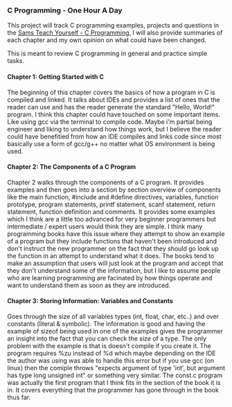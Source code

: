 ### C Programming - One Hour A Day
This project will track C programming examples, projects and questions in the
[Sams Teach Yourself - C Programming.](https://www.informit.com/store/c-programming-in-one-hour-a-day-sams-teach-yourself-9780789751997)
I will also provide summaries of each chapter and my own opinion on what could have been changed. 

This is meant to review C programming in general and practice simple tasks. 

#### Chapter 1: Getting Started with C
The beginning of this chapter covers the basics of how a program in C is compiled 
and linked. It talks about IDEs and provides a list of ones that the reader can use and 
has the reader generate the standard "Hello, World!" program. I think this chapter could have touched on some important items. Like using gcc via the terminal to compile code. 
Maybe i'm partial being engineer and liking to understand how things work, but I believe the reader could have benefitied from how an IDE compiles and links code since most basically 
use a form of gcc/g++ no matter what OS environment is being used. 

#### Chapter 2: The Components of a C Program
Chapter 2 walks through the components of a C program. It provides examples and then goes into a section by section overview of components like the main function, #include and 
#define directives, variables, function prototype, program statements, printf statement, scanf statement, return statement, function definition and comments. It provides some 
examples which I think are a little too advanced for very beginner programmers but intermediate / expert users would think they are simple. I think many programming books have this 
issue where they attempt to show an example of a program but they include functions that haven't been introduced and don't instruct the new programmer on the fact that they should
go look up the function in an attempt to understand what it does. The books tend to make an assumption that users will just look at the program and accept that they don't understand 
some of the information, but I like to assume people who are learning programming are facinated by how things operate and want to understand them as soon as they are introduced. 

#### Chapter 3: Storing Information: Variables and Constants
Goes through the size of all variables types (int, float, char, etc..) and 
over constants (literal & symbolic). The information is good and having the example of 
sizeof being used in one of the examples gives the programmer an insight into the 
fact that you can check the size of a type. The only problem with the example is 
that is doesn't compile if you create it. The program requires %zu instead of %d which
maybe depending on the IDE the author was using was able to handle this error but if
you use gcc (on linux) then the comiple throws "expects argument of type 'int', but 
argument has type long unsigned int" or something very similar. 
The const.c program was actually the first program that I think fits in the section
of the book it is in. It covers everything that the programmer has gone through in the
book thus far.   
 
